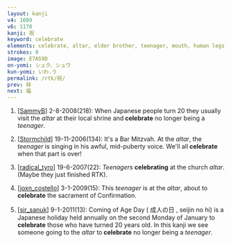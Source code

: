 ```yaml
---
layout: kanji
v4: 1089
v6: 1170
kanji: 祝
keyword: celebrate
elements: celebrate, altar, elder brother, teenager, mouth, human legs
strokes: 9
image: E7A59D
on-yomi: シュク、シュウ
kun-yomi: いわ.う
permalink: /rtk/祝/
prev: 祥
next: 福
---
```


1) [<a href="http://kanji.koohii.com/profile/SammyB">SammyB</a>] 2-8-2008(218): When Japanese people turn 20 they usually visit the <em>altar</em> at their local shrine and<strong> celebrate</strong> no longer being a <em>teenager</em>.

2) [<a href="http://kanji.koohii.com/profile/Stormchild">Stormchild</a>] 19-11-2006(134): It&#039;s a Bar Mitzvah. At the <em>altar</em>, the <em>teenager</em> is singing in his awful, mid-puberty voice. We&#039;ll all<strong> celebrate</strong> when that part is over!

3) [<a href="http://kanji.koohii.com/profile/radical_tyro">radical_tyro</a>] 19-6-2007(22): <em>Teenagers</em> <strong>celebrating</strong> at the church <em>altar</em>. (Maybe they just finished RTK).

4) [<a href="http://kanji.koohii.com/profile/joxn_costello">joxn_costello</a>] 3-1-2009(15): This <em>teenager</em> is at the <em>altar</em>, about to<strong> celebrate</strong> the sacrament of Confirmation.

5) [<a href="http://kanji.koohii.com/profile/sir_sanuk">sir_sanuk</a>] 9-1-2011(13): Coming of Age Day ( 成人の日 , seijin no hi) is a Japanese holiday held annually on the second Monday of January to<strong> celebrate</strong> those who have turned 20 years old. In this kanji we see someone going to the <em>altar</em> to<strong> celebrate</strong> no longer being a <em>teenager</em>.

